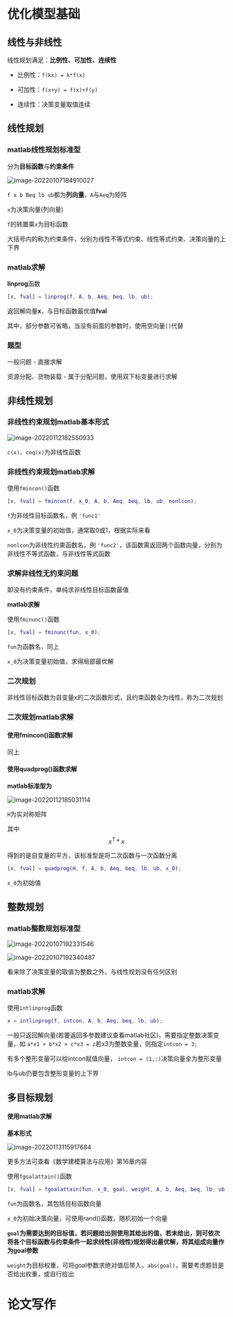 # 优化模型基础

## 线性与非线性

线性规划满足：**比例性、可加性、连续性**

- 比例性：`f(kx) = k*f(x)`

- 可加性：`f(x+y) = f(x)+f(y)`

- 连续性：决策变量取值连续

## 线性规划

### matlab线性规划标准型

分为**目标函数**与**约束条件**

![image-20220107184910027](https://raw.githubusercontent.com/Chikie920/Mark/266f340e02a18857d4b3a9093f7577d9027fd0d3/Sources/images_math/image-20220107184910027.png)

`f x b Beq lb ub`都为**列向量**，`A`与`Aeq`为矩阵

`x`为决策向量(列向量)

`f`的转置乘`x`为目标函数

大括号内的称为约束条件，分别为线性不等式约束、线性等式约束、决策向量的上下界

### matlab求解

**linprog**函数

```matlab
[x, fval] = linprog(f, A, b, Aeq, beq, lb, ub);
```

返回解向量**x**，与目标函数最优值**fval**

其中，部分参数可省略，当没有前面的参数时，使用空向量`[]`代替

### 题型

一般问题 - 直接求解

资源分配、货物装载 - 属于分配问题，使用双下标变量进行求解

## 非线性规划

### 非线性约束规划matlab基本形式

![image-20220112182550933](https://raw.githubusercontent.com/Chikie920/Mark/266f340e02a18857d4b3a9093f7577d9027fd0d3/Sources/images_math/image-20220112182550933.png)

`c(x)`、`ceq(x)`为非线性函数

### 非线性约束规划matlab求解

使用`fmincon()`函数

```matlab
[x, fval] = fmincon(f, x_0, A, b, Aeq, beq, lb, ub, nonlcon);
```

`f`为非线性目标函数名，例 `'func1'`

`x_0`为决策变量的初始值，通常取0或1，根据实际来看

`nonlcon`为非线性约束函数名，例 `'func2'`，该函数需返回两个函数向量，分别为非线性不等式函数，与非线性等式函数

### 求解非线性无约束问题

即没有约束条件，单纯求非线性目标函数最值

**matlab求解**

使用`fminunc()`函数

```matlab
[x, fval] = fminunc(fun, x_0);
```

`fun`为函数名，同上

`x_0`为决策变量初始值，求得局部最优解

### 二次规划

非线性目标函数为自变量x的二次函数形式，且约束函数全为线性，称为二次规划

### 二次规划matlab求解

#### 使用fmincon()函数求解

同上

#### 使用quadprog()函数求解

**matlab标准型为**

![image-20220112185031114](https://raw.githubusercontent.com/Chikie920/Mark/266f340e02a18857d4b3a9093f7577d9027fd0d3/Sources/images_math/image-20220112185031114.png)

`H`为实对称矩阵

其中
$$
x^T * x
$$

得到的是自变量的平方，该标准型是将二次函数与一次函数分离

```matlab
[x, fval] = quadprog(H, f, A, b, Aeq, beq, lb, ub, x_0);
```

`x_0`为初始值

## 整数规划

### matlab整数规划标准型

![image-20220107192331546](https://raw.githubusercontent.com/Chikie920/Mark/266f340e02a18857d4b3a9093f7577d9027fd0d3/Sources/images_math/image-20220107192331546.png)

![image-20220107192340487](https://raw.githubusercontent.com/Chikie920/Mark/266f340e02a18857d4b3a9093f7577d9027fd0d3/Sources/images_math/image-20220107192340487.png)

看来除了决策变量的取值为整数之外，与线性规划没有任何区别

### matlab求解

使用`intlinprog`函数

```matlab
x = intlinprog(f, intcon, A, b, Aeq, beq, lb, ub);
```

一般只返回解向量(若要返回多参数建议查看matlab社区)，需要指定整数决策变量，如 `a*x1 + b*x2 + c*x3 = z`若x3为整数变量，则指定`intcon = 3;`

有多个整形变量可以给intcon赋值向量， `intcon = (1,:)`决策向量全为整形变量

lb与ub仍要包含整形变量的上下界

## 多目标规划

#### 使用matlab求解

**基本形式**

![image-20220113115917684](https://raw.githubusercontent.com/Chikie920/Mark/266f340e02a18857d4b3a9093f7577d9027fd0d3/Sources/images_math/image-20220113115917684.png)

更多方法可查看《数学建模算法与应用》第16章内容

使用`fgoalattain()`函数

```matlab
[x, fval] = fgoalattain(fun, x_0, goal, weight, A, b, Aeq, beq, lb, ub, nonclon);
```

`fun`为函数名，其包括目标函数向量

`x_0`为初始决策向量，可使用rand()函数，随机初始一个向量

**`goal`为需要达到的目标值，若问题给出则使用其给出的值，若未给出，则可依次将各个目标函数与约束条件一起求线性(非线性)规划得出最优解，将其组成向量作为goal参数**

`weight`为目标权重，可将goal参数求绝对值后带入，`abs(goal)`，需要考虑题目是否给出权重，或自行给出

# 论文写作
